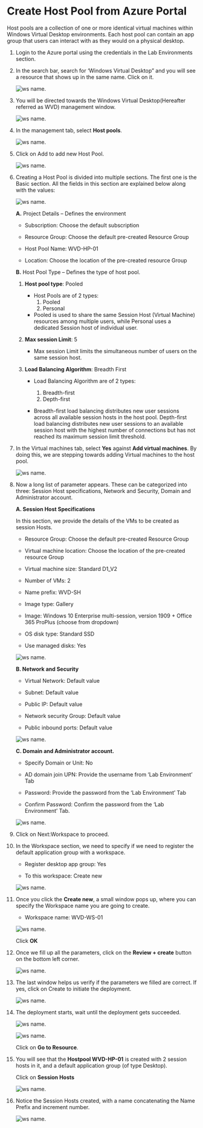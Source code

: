 # Create Host Pool from Azure Portal 
 
Host pools are a collection of one or more identical virtual machines within Windows Virtual Desktop environments. Each host pool can contain an app group that users can interact with as they would on a physical desktop. 

1. Login to the Azure portal using the credentials in the Lab Environments section. 

2. In the search bar, search for ‘Windows Virtual Desktop” and you will see a resource that shows up in the same name. Click on it. 

    ![ws name.](media/1.png)
 

3. You will be directed towards the Windows Virtual Desktop(Hereafter referred as WVD) management window.  

    ![ws name.](media/2.png)


4. In the management tab, select **Host pools**. 

    ![ws name.](media/3.png)


5. Click on Add to add new Host Pool. 

    ![ws name.](media/4.png)


6. Creating a Host Pool is divided into multiple sections. The first one is the Basic section. All the fields in this section are explained below along with the values: 

    ![ws name.](media/5.png)
 
 
   **A.** Project Details – Defines the environment 

      * Subscription: Choose the default subscription

      * Resource Group: Choose the default pre-created Resource Group

      * Host Pool Name: WVD-HP-01 

      * Location: Choose the location of the pre-created resource Group

   **B.** Host Pool Type – Defines the type of host pool. 

      1. **Host pool type**: Pooled
 

         * Host Pools are of 2 types:
             1.	Pooled
             2.	Personal
         * Pooled is used to share the same Session Host (Virtual Machine) resources among multiple users, while Personal uses a dedicated   Session host of individual user.


    
      2. **Max session Limit**: 5


          * Max session Limit limits the simultaneous number of users on the same session host.
  
       
      3. **Load Balancing Algorithm**: Breadth First


           * Load Balancing Algorithm are of 2 types:
             1. Breadth-first
             2. Depth-first

           * Breadth-first load balancing distributes new user sessions across all available session hosts in the host pool. Depth-first load balancing distributes new user sessions to an available session host with the highest number of connections but has not reached its maximum session limit threshold.
   
   

   
7. In the Virtual machines tab, select **Yes** against **Add virtual machines**. By doing this, we are stepping towards adding Virtual machines to the host pool. 

    ![ws name.](media/9.png)

8. Now a long list of parameter appears. These can be categorized into three: Session Host specifications, Network and Security, Domain and Administrator account. 

    **A. Session Host Specifications**

      In this section, we provide the details of the VMs to be created as session Hosts. 

      * Resource Group: Choose the default pre-created Resource Group

      * Virtual machine location: Choose the location of the pre-created resource Group

      * Virtual machine size: Standard D1_V2 

      * Number of VMs: 2 
   
      * Name prefix: WVD-SH 

      * Image type: Gallery 

      * Image: Windows 10 Enterprise multi-session, version 1909 + Office 365 ProPlus (choose from dropdown) 

      * OS disk type: Standard SSD 

      * Use managed disks: Yes 
      
      ![ws name.](media/10.png)
    
   
    **B. Network and Security** 
  
      * Virtual Network: Default value

      * Subnet: Default value

      * Public IP: Default value

      * Network security Group: Default value

      * Public inbound ports: Default value
      
      ![ws name.](media/11.png)
   
 
 
    **C. Domain and Administrator account.** 

      * Specify Domain or Unit: No 

      * AD domain join UPN: Provide the username from ‘Lab Environment’ Tab

      * Password: Provide the password from the ‘Lab Environment’ Tab

      * Confirm Password: Confirm the password from the ‘Lab Environment’ Tab.
       
      ![ws name.](media/12.png)
   

9. Click on Next:Workspace to proceed. 

10. In the Workspace section, we need to specify if we need to register the default application group with a workspace.   
    
     * Register desktop app group: Yes 

     * To this workspace: Create new
     
     ![ws name.](media/13.png)
    
11. Once you click the **Create new**, a small window pops up, where you can specify the Workspace name you are going to create.  

     * Workspace name: WVD-WS-01
     
     ![ws name.](media/14.png)

      
      Click **OK** 

12. Once we fill up all the parameters, click on the  **Review + create** button on the bottom left corner. 

     ![ws name.](media/15.png)


13. The last window helps us verify if the parameters we filled are correct. If yes, click on Create to initiate the deployment. 

     ![ws name.](media/16.png)


14. The deployment starts, wait until the deployment gets succeeded.  

     ![ws name.](media/17.png)


     ![ws name.](media/18.png)
 
 
     Click on **Go to Resource**.

15. You will see that the **Hostpool WVD-HP-01** is created with 2 session hosts in it, and a default application group (of type Desktop). 

     Click on **Session Hosts** 

     ![ws name.](media/19.png)


16. Notice the Session Hosts created, with a name concatenating the Name Prefix and increment number. 


     ![ws name.](media/20.png)

